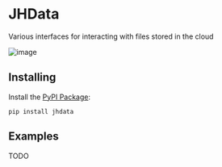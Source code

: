 JHData
================

Various interfaces for interacting with files stored in the cloud

![image](https://img.shields.io/pypi/v/jhdata?style=flat-square)

## Installing

Install the [PyPI Package](https://pypi.org/project/jhdata/):

    pip install jhdata

## Examples

TODO
